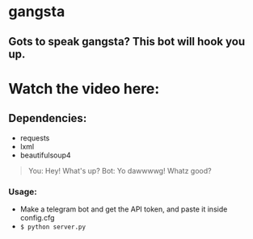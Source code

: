 # gangsta
## Gots to speak gangsta? This bot will hook you up.

# Watch the video here: 

## Dependencies:
  * requests
  * lxml
  * beautifulsoup4
  
> You: Hey! What's up?
> Bot: Yo dawwwwg! Whatz good?

### Usage:
 * Make a telegram bot and get the API token, and paste it inside config.cfg
 * ```$ python server.py```
